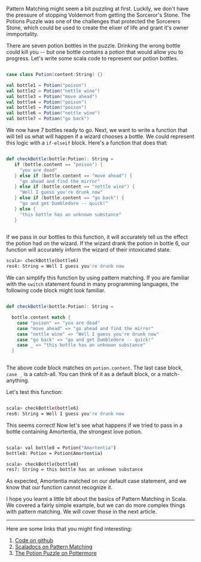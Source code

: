 Pattern Matching might seem a bit puzzling at first. Luckily, we don't have the pressure of stopping Voldemort from getting the Sorceror's Stone. The Potions Puzzle was one of the challenges that protected the Sorcerers Stone, which could be used to create the elixer of life and grant it's owner immportality. 

There are seven potion bottles in the puzzle. Drinking the wrong bottle could kill you -- but one bottle contains a potion that would allow you to progress. Let's write some scala code to represent our potion bottles. 

```scala 

case class Potion(content:String) {}

val bottle1 = Potion("poison")
val bottle2 = Potion("nettle wine")
val bottle3 = Potion("move ahead")
val bottle4 = Potion("poison")
val bottle5 = Potion("poison")
val bottle6 = Potion("nettle wine")
val bottle7 = Potion("go back")

```

We now have 7 bottles ready to go. Next, we want to write a function that will tell us what will happen if a wizard chooses a bottle. 
We could represent this logic with a `if-elseif` block. Here's a function that does that:

```scala 

def checkBottle(bottle:Potion): String =
   if (bottle.content == "poison") {
     "you are dead"
   } else if (bottle.content == "move ahead") {
     "go ahead and find the mirror"
   } else if (bottle.content == "nettle wine") {
     "Well I guess you're drunk now"
   } else if (bottle.content == "go back") {
     "go and get Dumbledore -- quick!"
   } else {
     "this bottle has an unknown substance"
   }
   
```

If we pass in our bottles to this function, it will accurately tell us the effect the potion had on the wizard. 
If the wizard drank the potion in bottle 6, our function will accurately inform the wizard of their intoxicated state. 

```sh 
scala> checkBottle(bottle6)
res4: String = Well I guess you're drunk now
```
We can simplify this function by using pattern matching. If you are familiar with the `switch` statement found in many programming languages, the following code block might look familiar. 

```scala 

def checkBottle(bottle:Potion): String =

  bottle.content match {
    case "poison" => "you are dead"
    case "move ahead" => "go ahead and find the mirror"
    case "nettle wine" => "Well I guess you're drunk now"
    case "go back" => "go and get Dumbledore -- quick!"
    case _ => "this bottle has an unknown substance"
  }
  
```

The above code block matches on `potion.content`. The last case block, `case _` is a catch-all. You can think of it as a default block, or a match-anything. 

Let's test this function: 

```sh

scala> checkBottle(bottle6)
res6: String = Well I guess you're drunk now

```

This seems correct! Now let's see what happens if we tried to pass in a bottle containing Amortentia, the strongest love potion. 

```sh 

scala> val bottle8 = Potion("Amortentia")
bottle8: Potion = Potion(Amortentia)

scala> checkBottle(bottle8)
res7: String = this bottle has an unknown substance

```

As expected, Amortentia matched on our default case statement, and we know that our function cannot recognize it. 

I hope you learnt a little bit about the basics of Pattern Matching in Scala. We covered a fairly simple example, but we can do more complex things with pattern matching. We will cover those in the next article. 
____

Here are some links that you might find interesting: 
1. [Code on github](PatternMatching1.scala)
2. [Scaladocs on Pattern Matching ](https://docs.scala-lang.org/tour/pattern-matching.html)
3. [The Potion Puzzle on Pottermore](https://pottermore.fandom.com/wiki/The_Potion_Puzzle)
